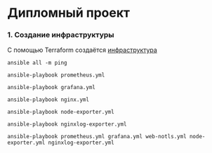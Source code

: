# Дипломный проект


### 1. Создание  инфраструктуры
С помощью Terraform создаётся [инфраструктура](./main.tf)








```shel
ansible all -m ping

ansible-playbook prometheus.yml

ansible-playbook grafana.yml

ansible-playbook nginx.yml

ansible-playbook node-exporter.yml

ansible-playbook nginxlog-exporter.yml

ansible-playbook prometheus.yml grafana.yml web-notls.yml node-exporter.yml nginxlog-exporter.yml 

